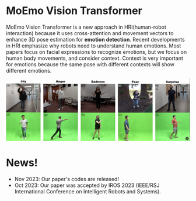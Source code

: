 
# MoEmo Vision Transformer
MoEmo Vision Transformer is a new approach in HRI(human-robot interaction) because it uses cross-attention and movement vectors to enhance 3D pose estimation for **emotion detection**. Recent developments in HRI emphasize why robots need to understand human emotions. Most papers focus on facial expressions to recognize emotions, but we focus on human body movements, and consider context. Context is very important for emotions because the same pose with different contexts will show different emotions.

<div align="center">
    <img src="assest/datset.png", width="900">
</div>

# News!
- Nov 2023: Our paper's codes are released!
- Oct 2023: Our paper was accepted by IROS 2023 (IEEE/RSJ International Conference on Intelligent Robots and Systems).
